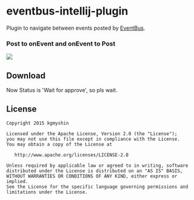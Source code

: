 # eventbus-intellij-plugin

Plugin to navigate between events posted by [EventBus](https://github.com/greenrobot/EventBus).

### Post to onEvent and onEvent to Post

![](https://raw.githubusercontent.com/kgmyshin/eventbus-intellij-plugin/master/art/cap.gif)

## Download

Now Status is 'Wait for approve', so pls wait.

## License 

```
Copyright 2015 kgmyshin

Licensed under the Apache License, Version 2.0 (the "License");
you may not use this file except in compliance with the License.
You may obtain a copy of the License at

   http://www.apache.org/licenses/LICENSE-2.0

Unless required by applicable law or agreed to in writing, software
distributed under the License is distributed on an "AS IS" BASIS,
WITHOUT WARRANTIES OR CONDITIONS OF ANY KIND, either express or implied.
See the License for the specific language governing permissions and
limitations under the License.
```
